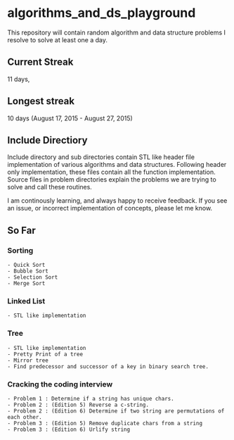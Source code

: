 # algorithms_and_ds_playground
This repository will contain random algorithm and data structure problems I resolve to solve at least one a day.

## Current Streak
11 days, 
## Longest streak
10 days (August 17, 2015 - August 27, 2015)

## Include Directiory
Include directory and sub directories contain STL like header file implementation of various algorithms and data structures. Following header only implementation,
these files contain all the function implementation. Source files in problem directories explain the problems we are trying to solve and call these routines.

I am continously learning, and always happy to receive feedback. If you see an issue, or incorrect implementation of concepts,
please let me know.

## So Far

### Sorting
    - Quick Sort
    - Bubble Sort
    - Selection Sort
    - Merge Sort
### Linked List
    - STL like implementation
### Tree
    - STL like implementation
    - Pretty Print of a tree
    - Mirror tree
    - Find predecessor and successor of a key in binary search tree.
### Cracking the coding interview
    - Problem 1 : Determine if a string has unique chars.
    - Problem 2 : (Edition 5) Reverse a c-string.
    - Problem 2 : (Edition 6) Determine if two string are permutations of each other.
    - Problem 3 : (Edition 5) Remove duplicate chars from a string
    - Problem 3 : (Edition 6) Urlify string

